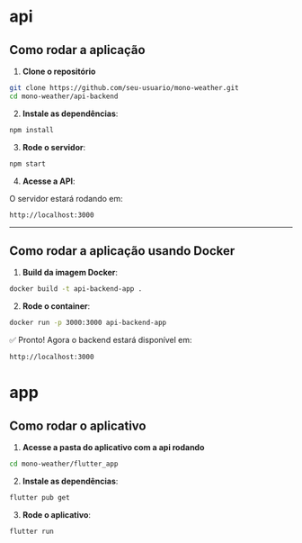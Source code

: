 # api

##  Como rodar a aplicação

1. **Clone o repositório**

```bash
git clone https://github.com/seu-usuario/mono-weather.git
cd mono-weather/api-backend
```

2. **Instale as dependências**:

```bash
npm install
```

3. **Rode o servidor**:

```bash
npm start
```

4. **Acesse a API**:

O servidor estará rodando em:

```
http://localhost:3000
```

---

## Como rodar a aplicação **usando Docker**

1. **Build da imagem Docker**:

```bash
docker build -t api-backend-app .
```

2. **Rode o container**:

```bash
docker run -p 3000:3000 api-backend-app
```

✅ Pronto! Agora o backend estará disponível em:

```
http://localhost:3000
```



# app

##  Como rodar o aplicativo

1. **Acesse a pasta do aplicativo com a api rodando**

```bash
cd mono-weather/flutter_app
```

2. **Instale as dependências**:

```bash
flutter pub get
```

3. **Rode o aplicativo**:

```bash
flutter run
```
